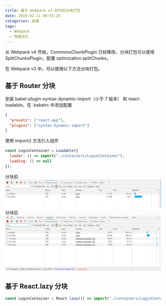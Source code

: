 ```yaml
---
title: 基于 Webpack v3 的代码分块打包
date: 2019-02-11 09:53:25
catagories: 前端
tags:
  - Webpack
  - 性能优化
---
```


从 Webpack v4 开始，CommonsChunkPlugin 已经移除，分块打包可以使用 SplitChunksPlugin，配置 optimization.splitChunks。

在 Webpack v3 中，可以使用以下方法分块打包。

## 基于 Router 分块

安装 babel-plugin-syntax-dynamic-import（小于 7 版本） 和 react-loadable，在 .babelrc 中添加配置

```json
{
  "presets": ["react-app"],
  "plugins": ["syntax-dynamic-import"]
}
```

使用 import() 方法引入组件

```javascript
const LoginContainer = Loadable({
  loader: () => import("./containers/LoginContainer"),
  loading: () => null
});
```

分块前
![分块前 bundle](/images/webpack3-code-spliting/bundle01.png)
分块后
![分块后 bundle](/images/webpack3-code-spliting/bundle02.png)

## 基于 React.lazy 分块

```javascript
const LoginContainer = React.lazy(() => import("./containers/LoginContainer"));
```

